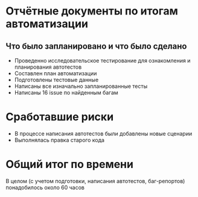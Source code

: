 # Отчётные документы по итогам автоматизации
## Что было запланировано и что было сделано
* Проведенно исследовательское тестирование для ознакомления и планирования автотестов
* Составлен план автоматизации
* Подготовлены тестовые данные
* Написаны все изначально запланированные тесты
* Написаны 16 issue по найденным багам
# Сработавшие риски
* В процессе написания автотестов были добавлены новые сценарии
* Выполнялась правка старого кода
# Общий итог по времени
В целом (с учетом подготовки, написания автотестов, баг-репортов) понадобилось около 60 часов
